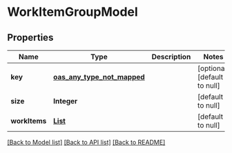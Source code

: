 # WorkItemGroupModel
## Properties

| Name | Type | Description | Notes |
|------------ | ------------- | ------------- | -------------|
| **key** | [**oas_any_type_not_mapped**](.md) |  | [optional] [default to null] |
| **size** | **Integer** |  | [default to null] |
| **workItems** | [**List**](WorkItemShortModel.md) |  | [default to null] |

[[Back to Model list]](../README.md#documentation-for-models) [[Back to API list]](../README.md#documentation-for-api-endpoints) [[Back to README]](../README.md)

